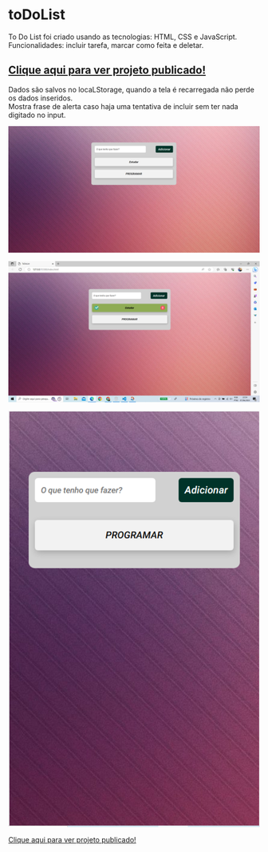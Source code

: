 # toDoList

To Do List foi criado usando as tecnologias: HTML, CSS e JavaScript.</br>
Funcionalidades: incluir tarefa, marcar como feita e deletar.
<h2><a href="https://master--glittery-syrniki-421e6f.netlify.app/" target="_blank">Clique aqui para ver projeto publicado!</a></h2>

Dados são salvos no locaLStorage, quando a tela é recarregada não perde os dados inseridos.</br>
Mostra frase de alerta caso haja uma tentativa de incluir sem ter nada digitado no input.</br>

<img src="https://github.com/RuthLopesDiniz/toDoList/blob/master/Captura%20de%20tela%202023-06-07%20225214.png?raw=true"></br>

<img src="https://github.com/RuthLopesDiniz/toDoList/blob/master/Capturar2TELA.PNG?raw=true"></br>

<img src="https://github.com/RuthLopesDiniz/toDoList/blob/master/CapturarRES.PNG?raw=true"></br>

<a href="https://master--glittery-syrniki-421e6f.netlify.app/" target="_blank">Clique aqui para ver projeto publicado!</a>
